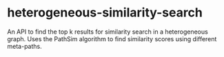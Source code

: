 # heterogeneous-similarity-search
An API to find the top k results for similarity search in a heterogeneous graph. Uses the PathSim algorithm to find similarity scores using different meta-paths.
